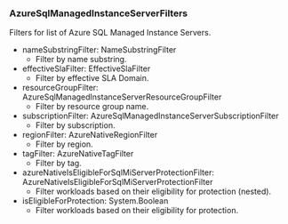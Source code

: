 ### AzureSqlManagedInstanceServerFilters
Filters for list of Azure SQL Managed Instance Servers.

- nameSubstringFilter: NameSubstringFilter
  - Filter by name substring.
- effectiveSlaFilter: EffectiveSlaFilter
  - Filter by effective SLA Domain.
- resourceGroupFilter: AzureSqlManagedInstanceServerResourceGroupFilter
  - Filter by resource group name.
- subscriptionFilter: AzureSqlManagedInstanceServerSubscriptionFilter
  - Filter by subscription.
- regionFilter: AzureNativeRegionFilter
  - Filter by region.
- tagFilter: AzureNativeTagFilter
  - Filter by tag.
- azureNativeIsEligibleForSqlMiServerProtectionFilter: AzureNativeIsEligibleForSqlMiServerProtectionFilter
  - Filter workloads based on their eligibility for protection (nested).
- isEligibleForProtection: System.Boolean
  - Filter workloads based on their eligibility for protection.
